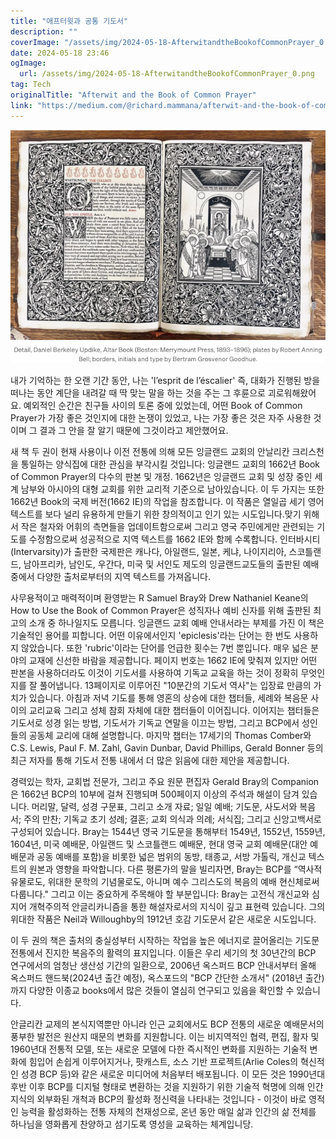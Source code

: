 ```yaml
---
title: "애프터윗과 공통 기도서"
description: ""
coverImage: "/assets/img/2024-05-18-AfterwitandtheBookofCommonPrayer_0.png"
date: 2024-05-18 23:46
ogImage: 
  url: /assets/img/2024-05-18-AfterwitandtheBookofCommonPrayer_0.png
tag: Tech
originalTitle: "Afterwit and the Book of Common Prayer"
link: "https://medium.com/@richard.mammana/afterwit-and-the-book-of-common-prayer-bf139bed9032"
---
```



![이미지](/assets/img/2024-05-18-AfterwitandtheBookofCommonPrayer_0.png)

내가 기억하는 한 오랜 기간 동안, 나는 'l’esprit de l’éscalier' 즉, 대화가 진행된 방을 떠나는 동안 계단을 내려갈 때 딱 맞는 말을 하는 것을 주는 그 후륜으로 괴로워해왔어요. 예외적인 순간은 친구들 사이의 토론 중에 있었는데, 어떤 Book of Common Prayer가 가장 좋은 것인지에 대한 논쟁이 있었고, 나는 가장 좋은 것은 자주 사용한 것이며 그 결과 그 안을 잘 알기 때문에 그것이라고 제안했어요.

새 책 두 권이 현재 사용이나 이전 전통에 의해 모든 잉글랜드 교회의 안날리칸 크리스천을 통일하는 양식집에 대한 관심을 부각시킬 것입니다: 잉글랜드 교회의 1662년 Book of Common Prayer의 다수의 판본 및 개정. 1662년은 잉글랜드 교회 및 성장 중인 세계 남부와 아시아의 대형 교회를 위한 교리적 기준으로 남아있습니다. 이 두 가지는 또한 1662년 Book의 국제 버전(1662 IE)의 작업을 참조합니다. 이 작품은 열일곱 세기 영어 텍스트를 보다 널리 유용하게 만들기 위한 창의적이고 인기 있는 시도입니다.맞기 위해서 작은 철자와 어휘의 측면들을 업데이트함으로써 그리고 영국 주민에게만 관련되는 기도를 수정함으로써 성공적으로 지역 텍스트를 1662 IE와 함께 수록합니다. 인터바시티(Intervarsity)가 출판한 국제판은 캐나다, 아일랜드, 일본, 케냐, 나이지리아, 스코틀랜드, 남아프리카, 남인도, 우간다, 미국 및 서인도 제도의 잉글랜드교도들의 출판된 예배 중에서 다양한 출처로부터의 지역 텍스트를 가져옵니다.

사무용적이고 매력적이며 환영받는 R Samuel Bray와 Drew Nathaniel Keane의 How to Use the Book of Common Prayer은 성직자나 예비 신자를 위해 출판된 최고의 소개 중 하나일지도 모릅니다. 잉글랜드 교회 예배 안내서라는 부제를 가진 이 책은 기술적인 용어를 피합니다. 어떤 이유에서인지 'epiclesis'라는 단어는 한 번도 사용하지 않았습니다. 또한 'rubric'이라는 단어를 언급한 횟수는 7번 뿐입니다. 매우 넓은 분야의 교재에 신선한 바람을 제공합니다. 페이지 번호는 1662 IE에 맞춰져 있지만 어떤 판본을 사용하더라도 이것이 기도서를 사용하여 기독교 교육을 하는 것이 정확히 무엇인지를 잘 풀어냅니다. 13페이지로 이루어진 "10분간의 기도서 역사"는 입장료 만큼의 가치가 있습니다. 아침과 저녁 기도를 통해 영혼의 상승에 대한 챕터들, 세례와 복음문 사이의 교리교육 그리고 성체 참회 자체에 대한 챕터들이 이어집니다. 이어지는 챕터들은 기도서로 성경 읽는 방법, 기도서가 기독교 연말을 이끄는 방법, 그리고 BCP에서 성인들의 공동체 교리에 대해 설명합니다. 마지막 챕터는 17세기의 Thomas Comber와 C.S. Lewis, Paul F. M. Zahl, Gavin Dunbar, David Phillips, Gerald Bonner 등의 최근 저자를 통해 기도서 전통 내에서 더 많은 읽음에 대한 제안을 제공합니다.

<div class="content-ad"></div>

경력있는 학자, 교회법 전문가, 그리고 주요 원문 편집자 Gerald Bray의 Companion은 1662년 BCP의 10부에 걸쳐 진행되며 500페이지 이상의 주석과 해설이 담겨 있습니다. 머리말, 달력, 성경 구문표, 그리고 소개 자료; 일일 예배; 기도문, 사도서와 복음서; 주의 만찬; 기독교 초기 성례; 결혼; 교회 의식과 의례; 서식집; 그리고 신앙고백서로 구성되어 있습니다. Bray는 1544년 영국 기도문을 통해부터 1549년, 1552년, 1559년, 1604년, 미국 예배문, 아일랜드 및 스코틀랜드 예배문, 현대 영국 교회 예배문(대안 예배문과 공동 예배를 포함)을 비롯한 넓은 범위의 동방, 태종교, 서방 가톨릭, 개신교 텍스트의 원본과 영향을 파악합니다. 다른 평론가의 말을 빌리자면, Bray는 BCP를 “역사적 유물로도, 위대한 문학의 기념물로도, 아니며 예수 그리스도의 복음의 예배 현신체로써 다룹니다." 그리고 이는 중요하게 주목해야 할 부분입니다: Bray는 고전식 개신교와 심지어 개혁주의적 안글리카니즘을 통한 해설자로서의 지식이 깊고 표현력 있습니다. 그의 위대한 작품은 Neil과 Willoughby의 1912년 호감 기도문서 같은 새로운 시도입니다.

이 두 권의 책은 출처의 충실성부터 시작하는 작업을 높은 에너지로 끌어올리는 기도문 전통에서 진지한 복음주의 활력의 표지입니다. 이들은 우리 세기의 첫 30년간의 BCP 연구에서의 엄청난 생산성 기간의 일환으로, 2006년 옥스퍼드 BCP 안내서부터 올해 옥스퍼드 핸드북(2024년 출간 예정), 옥스포드의 "BCP 간단한 소개서" (2018년 출간)까지 다양한 이종교 books에서 많은 것들이 열심히 연구되고 있음을 확인할 수 있습니다.

안글리칸 교제의 본식지역뿐만 아니라 인근 교회에서도 BCP 전통의 새로운 예배문서의 풍부한 발전은 원산지 때문의 변화를 지원합니다. 이는 비지역적인 협력, 편집, 활자 및 1960년대 전통적 모델, 또는 새로운 모델에 다한 즉시적인 변화를 지원하는 기술적 변화에 힘입어 손쉽게 이루어지거나, 팟캐스트, 소스 기반 프로젝트(Arlie Coles의 혁신적인 성경 BCP 등)와 같은 새로운 미디어에 처음부터 배포됩니다. 이 모든 것은 1990년대 후반 이후 BCP를 디지털 형태로 변환하는 것을 지원하기 위한 기술적 혁명에 의해 인간지식의 외부화된 개척과 BCP의 활성화 정신력을 나타내는 것입니다 - 이것이 바로 영적인 능력을 활성화하는 전통 자체의 천재성으로, 온년 동안 매일 삶과 인간의 삶 전체를 하나님을 영화롭게 찬양하고 섬기도록 영성을 교육하는 체계입니당.